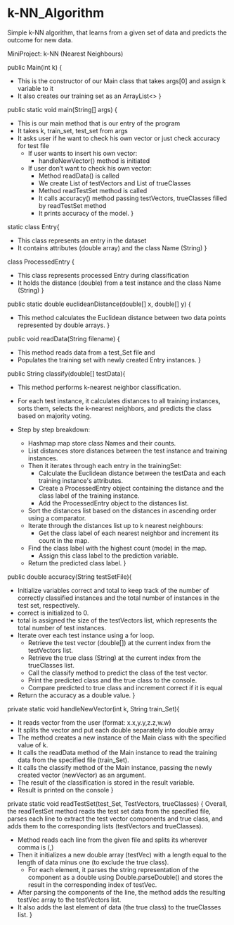 # k-NN_Algorithm
Simple k-NN algorithm, that learns from a given set of data and predicts the outcome for new data.

MiniProject: k-NN (Nearest Neighbours)

public Main(int k) {
* This is the constructor of our Main class that takes args[0] and assign k variable to it
* It also creates our training set as an ArrayList<>
}

public static void main(String[] args) {
* This is our main method that is our entry of the program 
* It takes k, train_set, test_set from args
* It asks user if he want to check his own vector or just check accuracy for test file 
    * If user wants to insert his own vector: 
        * handleNewVector() method is initiated 
    * If user don’t want to check his own vector: 
        * Method readData() is called
        * We create List of testVectors and List of trueClasses 
        * Method readTestSet method is called
        * It calls accuracy() method passing testVectors, trueClasses filled by readTestSet method
        * It prints accuracy of the model.
}

static class Entry{
* This class represents an entry in the dataset
* It contains attributes (double array) and the class Name (String)
}

class ProcessedEntry {
* This class represents processed Entry during classification 
* It holds the distance (double) from a test instance and the class Name (String)
}

public static double euclideanDistance(double[] x, double[] y) {
* This method calculates the Euclidean distance between two data points represented by double arrays.
}

public void readData(String filename) {
* This method reads data from a test_Set file and 
* Populates the training set with newly created Entry instances. 
}

public String classify(double[] testData){
* This method performs k-nearest neighbor classification.
* For each test instance, it calculates distances to all training instances, sorts them, selects the k-nearest neighbors, and predicts the class based on majority voting.

* Step by step breakdown: 
    * Hashmap map store class Names and their counts.
    * List<ProcessedEntry> distances store distances between the test instance and training instances.
    * Then it iterates through each entry in the trainingSet: 
        * Calculate the Euclidean distance between the testData and each training instance's attributes.
        * Create a ProcessedEntry object containing the distance and the class label of the training instance.
        * Add the ProcessedEntry object to the distances list.
    * Sort the distances list based on the distances in ascending order using a comparator.
    * Iterate through the distances list up to k nearest neighbours: 
        * Get the class label of each nearest neighbor and increment its count in the map.
    * Find the class label with the highest count (mode) in the map.
        * Assign this class label to the prediction variable.
    * Return the predicted class label.
}

public double accuracy(String testSetFile){
* Initialize variables correct and total to keep track of the number of correctly classified instances and the total number of instances in the test set, respectively.
* correct is initialized to 0.
* total is assigned the size of the testVectors list, which represents the total number of test instances.
* Iterate over each test instance using a for loop.
    * Retrieve the test vector (double[]) at the current index from the testVectors list.
    * Retrieve the true class (String) at the current index from the trueClasses list.
    * Call the classify method to predict the class of the test vector.
    * Print the predicted class and the true class to the console.
    * Compare predicted to true class and increment correct if it is equal
* Return the accuracy as a double value.
}

private static void handleNewVector(int k, String train_Set){
* It reads vector from the user (format: x.x,y.y,z.z,w.w)
* It splits the vector and put each double separately into double array
* The method creates a new instance of the Main class with the specified value of k.
* It calls the readData method of the Main instance to read the training data from the specified file (train_Set).
* It calls the classify method of the Main instance, passing the newly created vector (newVector) as an argument.
* The result of the classification is stored in the result variable.
* Result is printed on the console 
}

private static void readTestSet(test_Set, TestVectors, trueClasses) {
Overall, the readTestSet method reads the test set data from the specified file, parses each line to extract the test vector components and true class, and adds them to the corresponding lists (testVectors and trueClasses).

* Method reads each line from the given file and splits its wherever comma is (,)
* Then it initializes a new double array (testVec) with a length equal to the length of data minus one (to exclude the true class).
    * For each element, it parses the string representation of the component as a double using Double.parseDouble() and stores the result in the corresponding index of testVec.
* After parsing the components of the line, the method adds the resulting testVec array to the testVectors list.
* It also adds the last element of data (the true class) to the trueClasses list.
}
